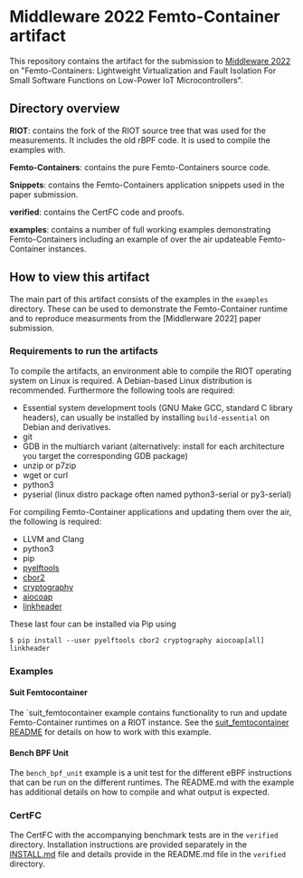 # Middleware 2022 Femto-Container artifact

This repository contains the artifact for the submission to [Middleware 2022]
on "Femto-Containers: Lightweight Virtualization and Fault Isolation For Small
Software Functions on Low-Power IoT Microcontrollers".

## Directory overview

**RIOT**: contains the fork of the RIOT source tree that was used for the
measurements. It includes the old rBPF code. It is used to compile the examples
with.

**Femto-Containers**: contains the pure Femto-Containers source code.

**Snippets**: contains the Femto-Containers application snippets used in the
paper submission.

**verified**: contains the CertFC code and proofs.

**examples**: contains a number of full working examples demonstrating
Femto-Containers including an example of over the air updateable Femto-Container
instances.

## How to view this artifact

The main part of this artifact consists of the examples in the `examples`
directory. These can be used to demonstrate the Femto-Container runtime and to
reproduce measurments from the [Middlerware 2022] paper submission.

### Requirements to run the artifacts

To compile the artifacts, an environment able to compile the RIOT operating
system on Linux is required. A Debian-based Linux distribution is recommended.
Furthermore the following tools are required:

* Essential system development tools (GNU Make GCC, standard C library headers),
  can usually be installed by installing `build-essential` on Debian and
  derivatives.
* git
* GDB in the multiarch variant (alternatively: install for each architecture you target the
  corresponding GDB package)
* unzip or p7zip
* wget or curl
* python3
* pyserial (linux distro package often named python3-serial or py3-serial)

For compiling Femto-Container applications and updating them over the air,
the following is required:

* LLVM and Clang
* python3
* pip
* [pyelftools](https://github.com/eliben/pyelftools)
* [cbor2](https://pypi.org/project/cbor2/)
* [cryptography](https://pypi.org/project/cryptography/)
* [aiocoap](https://pypi.org/project/aiocoap/)
* [linkheader](https://pypi.org/project/linkheader/)

These last four can be installed via Pip using

```Console
$ pip install --user pyelftools cbor2 cryptography aiocoap[all] linkheader
```

### Examples

#### Suit Femtocontainer

The `suit_femtocontainer example contains functionality to run and update
Femto-Container runtimes on a RIOT instance. See the 
[suit_femtocontainer README](https://github.com/future-proof-iot/middleware2022-femtocontainers/blob/main/examples/suit_femtocontainer/README.md)
for details on how to work with this example.

#### Bench BPF Unit

The `bench_bpf_unit` example is a unit test for the different eBPF instructions
that can be run on the different runtimes. The README.md with the example has
additional details on how to compile and what output is expected.

### CertFC

The CertFC with the accompanying benchmark tests are in the `verified` directory.
Installation instructions are provided separately in the [INSTALL.md] file and
details provide in the README.md file in the `verified` directory.

[Middleware 2022]: https://middleware-conf.github.io/2022/
[INSTALL.md]: https://github.com/future-proof-iot/middleware2022-femtocontainers/blob/main/verified/INSTALL.md
